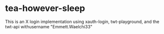 # tea-however-sleep
This is an X login implementation using xauth-login, twt-playground, and the twt-api withusername "Emmett.Waelchi33"
